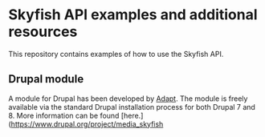 # Skyfish API examples and additional resources
This repository contains examples of how to use the Skyfish API.

## Drupal module
A module for Drupal has been developed by [Adapt](https://adaptagency.com/). The module is freely available via the standard Drupal installation process for both Drupal 7 and 8. More information can be found [here.](https://www.drupal.org/project/media_skyfish
